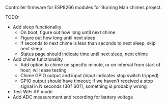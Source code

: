 Controller firmware for ESP8266 modules for Burning Man chimes project.

TODO:
* Add sleep functionality
  * On boot, figure out how long until next chime
  * Figure out how long until next sleep
  * If seconds to next chime is less than seconds to next sleep, skip next sleep
  * Status page should indicate time until next sleep, next chime
* Add chime functionality
  * Add option to chime on specific minute, or on interval from start of hour; will ease testing
  * Chime GPIO output and input (input indicates stop switch tripped)
  * GPIO output should have timeout; if we haven't received a stop signal in N seconds (30? 60?), something is probably wrong
* Test WiFi AP mode
* Add ADC measurement and recording for battery voltage
